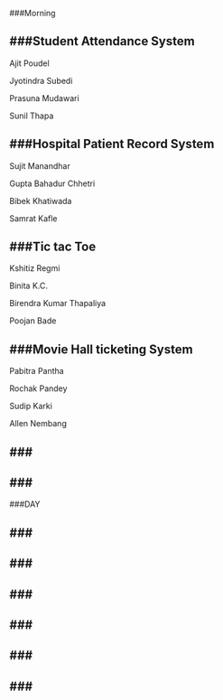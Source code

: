 ###Morning

###Student Attendance System
--------------------------------------------------------
Ajit Poudel

Jyotindra Subedi

Prasuna Mudawari

Sunil Thapa

###Hospital Patient Record System
--------------------------------------------------------
Sujit Manandhar

Gupta Bahadur Chhetri

Bibek Khatiwada

Samrat Kafle

###Tic tac Toe
--------------------------------------------------------
Kshitiz Regmi

Binita K.C.

Birendra Kumar Thapaliya

Poojan Bade

###Movie Hall ticketing System
--------------------------------------------------------
Pabitra Pantha

Rochak Pandey

Sudip Karki

Allen Nembang


###<TBD>
--------------------------------------------------------


###<TBD>
--------------------------------------------------------


###DAY

###<TBD>
--------------------------------------------------------


###<TBD>
--------------------------------------------------------

###<TBD>
--------------------------------------------------------


###<TBD>
--------------------------------------------------------

###<TBD>
--------------------------------------------------------


###<TBD>
--------------------------------------------------------


